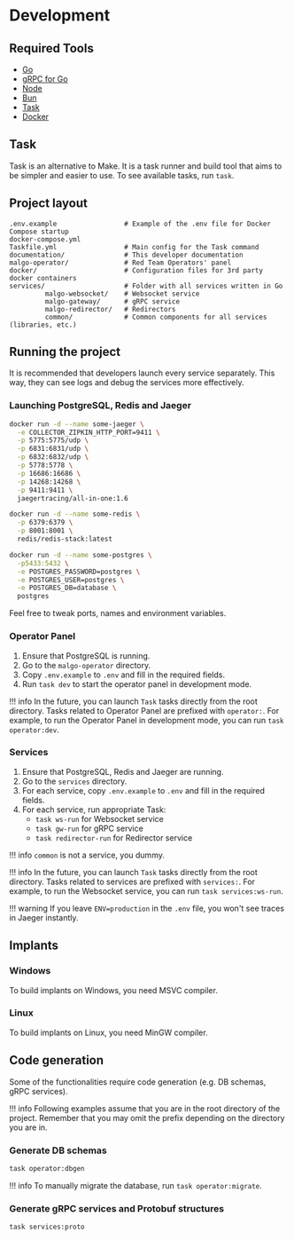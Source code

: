 # Development

## Required Tools

- [Go](https://go.dev/)
- [gRPC for Go](https://grpc.io/docs/languages/go/quickstart/)
- [Node](https://nodejs.org/en)
- [Bun](https://bun.sh/)
- [Task](https://taskfile.dev/)
- [Docker](https://www.docker.com/)

## Task

Task is an alternative to Make. It is a task runner and build tool that aims to be simpler and easier to use.
To see available tasks, run `task`.

## Project layout

```plaintext
.env.example                 # Example of the .env file for Docker Compose startup
docker-compose.yml
Taskfile.yml                 # Main config for the Task command
documentation/               # This developer documentation
malgo-operator/              # Red Team Operators' panel
docker/                      # Configuration files for 3rd party docker containers
services/                    # Folder with all services written in Go
         malgo-websocket/    # Websocket service
         malgo-gateway/      # gRPC service
         malgo-redirector/   # Redirectors
         common/             # Common components for all services (libraries, etc.)
```

## Running the project

It is recommended that developers launch every service separately. This way, they can see logs and debug the services more effectively.

### Launching PostgreSQL, Redis and Jaeger

```bash
docker run -d --name some-jaeger \
  -e COLLECTOR_ZIPKIN_HTTP_PORT=9411 \
  -p 5775:5775/udp \
  -p 6831:6831/udp \
  -p 6832:6832/udp \
  -p 5778:5778 \
  -p 16686:16686 \
  -p 14268:14268 \
  -p 9411:9411 \
  jaegertracing/all-in-one:1.6

docker run -d --name some-redis \
  -p 6379:6379 \
  -p 8001:8001 \
  redis/redis-stack:latest

docker run -d --name some-postgres \
  -p5433:5432 \
  -e POSTGRES_PASSWORD=postgres \
  -e POSTGRES_USER=postgres \
  -e POSTGRES_DB=database \
  postgres
```

Feel free to tweak ports, names and environment variables.

### Operator Panel

1. Ensure that PostgreSQL is running.
1. Go to the `malgo-operator` directory.
1. Copy `.env.example` to `.env` and fill in the required fields.
1. Run `task dev` to start the operator panel in development mode.

!!! info
    In the future, you can launch `Task` tasks directly from the root directory.
    Tasks related to Operator Panel are prefixed with `operator:`.
    For example, to run the Operator Panel in development mode, you can run `task operator:dev`.

### Services

1. Ensure that PostgreSQL, Redis and Jaeger are running.
1. Go to the `services` directory.
1. For each service, copy `.env.example` to `.env` and fill in the required fields.
1. For each service, run appropriate Task:
    - `task ws-run` for Websocket service
    - `task gw-run` for gRPC service
    - `task redirector-run` for Redirector service

!!! info
    `common` is not a service, you dummy.

!!! info
    In the future, you can launch `Task` tasks directly from the root directory.
    Tasks related to services are prefixed with `services:`.
    For example, to run the Websocket service, you can run `task services:ws-run`.

!!! warning
    If you leave `ENV=production` in the `.env` file, you won't see traces in Jaeger instantly.

## Implants

### Windows

To build implants on Windows, you need MSVC compiler.

### Linux

To build implants on Linux, you need MinGW compiler.

## Code generation

Some of the functionalities require code generation (e.g. DB schemas, gRPC services).

!!! info
    Following examples assume that you are in the root directory of the project.
    Remember that you may omit the prefix depending on the directory you are in.

### Generate DB schemas

```bash
task operator:dbgen
```

!!! info
    To manually migrate the database, run `task operator:migrate`.

### Generate gRPC services and Protobuf structures

```bash
task services:proto
```
